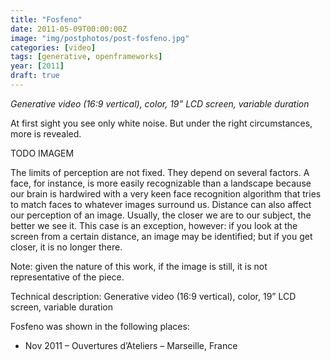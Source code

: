 ```yaml
---
title: "Fosfeno"
date: 2011-05-09T00:00:00Z
image: "img/postphotos/post-fosfeno.jpg"
categories: [video]
tags: [generative, openframeworks]
year: [2011]
draft: true
---
```


_Generative video (16:9 vertical), color, 19” LCD screen, variable duration_

At first sight you see only white noise. But under the right circumstances, more is revealed.
<!--more-->

TODO IMAGEM

The limits of perception are not fixed. They depend on several factors. A face, for instance, is more easily recognizable than a landscape because our brain is hardwired with a very keen face recognition algorithm that tries to match faces to whatever images surround us. Distance can also affect our perception of an image. Usually, the closer we are to our subject, the better we see it. This case is an exception, however: if you look at the screen from a certain distance, an image may be identified; but if you get closer, it is no longer there.

Note: given the nature of this work, if the image is still, it is not representative of the piece.

Technical description: Generative video (16:9 vertical), color, 19” LCD screen, variable duration

Fosfeno was shown in the following places:
* Nov 2011 – Ouvertures d’Ateliers – Marseille, France